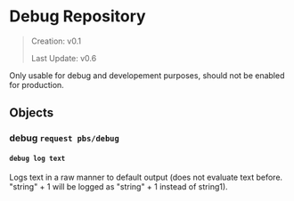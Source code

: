 # Debug Repository

> Creation: v0.1
> 
> Last Update: v0.6

Only usable for debug and developement purposes, should not be enabled for production.

## Objects

### debug `request pbs/debug`

#### `debug log text`

Logs text in a raw manner to default output (does not evaluate text before. "string" + 1 will be logged as "string" + 1 instead of string1).
